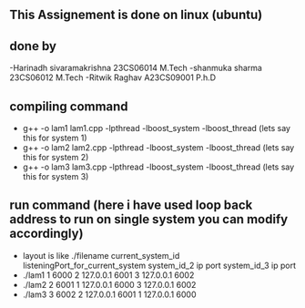 ## This Assignement is done on linux (ubuntu)

## done by

-Harinadh sivaramakrishna 23CS06014 M.Tech
-shanmuka sharma 23CS06012 M.Tech
-Ritwik Raghav A23CS09001 P.h.D

## compiling command

- g++ -o lam1 lam1.cpp -lpthread -lboost_system -lboost_thread (lets say this for system 1)
- g++ -o lam2 lam2.cpp -lpthread -lboost_system -lboost_thread (lets say this for system 2)
- g++ -o lam3 lam3.cpp -lpthread -lboost_system -lboost_thread (lets say this for system 3)

## run command (here i have used loop back address to run on single system you can modify accordingly)

- layout is like ./filename current_system_id listeningPort_for_current_system system_id_2 ip port system_id_3 ip port
- ./lam1 1 6000 2 127.0.0.1 6001 3 127.0.0.1 6002
- ./lam2 2 6001 1 127.0.0.1 6000 3 127.0.0.1 6002
- ./lam3 3 6002 2 127.0.0.1 6001 1 127.0.0.1 6000
